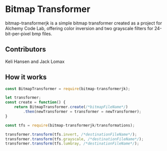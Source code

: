 Bitmap Transformer
===

bitmap-transformerjk is a simple bitmap transformer created as a project for Alchemy Code Lab, offering color inversion and two grayscale filters for 24-bit-per-pixel bmp files.

## Contributors
Keli Hansen and Jack Lomax

## How it works
```js
const BitmapTransformer = require(bitmap-transformerjk);

let transformer;
const create = function() {
    return BitmapTransformer.create(/*bitmapFileName*/)
        .then(newTransformer = transformer = newTransformer);
}

const tfs = require(bitmap-transformerjk/transformations);

transformer.transform(tfs.invert, /*destinationFileName*/);
transformer.transform(tfs.grayscale, /*destinationFileName*/);
transformer.transform(tfs.lumGray, /*destinationFileName*/);
```
